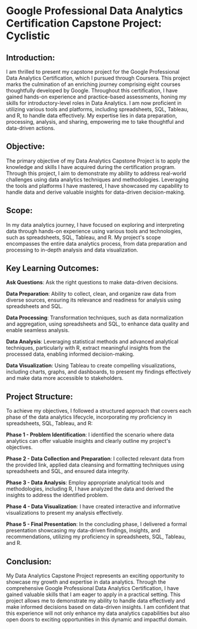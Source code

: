 # Google Professional Data Analytics Certification Capstone Project: Cyclistic

## Introduction:
I am thrilled to present my capstone project for the Google Professional Data Analytics Certification, which I pursued through Coursera. This project marks the culmination of an enriching journey comprising eight courses thoughtfully developed by Google. Throughout this certification, I have gained hands-on experience and practice-based assessments, honing my skills for introductory-level roles in Data Analytics. I am now proficient in utilizing various tools and platforms, including spreadsheets, SQL, Tableau, and R, to handle data effectively. My expertise lies in data preparation, processing, analysis, and sharing, empowering me to take thoughtful and data-driven actions.

## Objective:
The primary objective of my Data Analytics Capstone Project is to apply the knowledge and skills I have acquired during the certification program. Through this project, I aim to demonstrate my ability to address real-world challenges using data analytics techniques and methodologies. Leveraging the tools and platforms I have mastered, I have showcased my capability to handle data and derive valuable insights for data-driven decision-making.

## Scope:
In my data analytics journey, I have focused on exploring and interpreting data through hands-on experience using various tools and technologies, such as spreadsheets, SQL, Tableau, and R. My project's scope encompasses the entire data analytics process, from data preparation and processing to in-depth analysis and data visualization.

## Key Learning Outcomes:
**Ask Questions**: Ask the right questions to make data-driven decisions.

**Data Preparation**: Ability to collect, clean, and organize raw data from diverse sources, ensuring its relevance and readiness for analysis using spreadsheets and SQL.

**Data Processing**: Transformation techniques, such as data normalization and aggregation, using spreadsheets and SQL, to enhance data quality and enable seamless analysis.

**Data Analysis**: Leveraging statistical methods and advanced analytical techniques, particularly with R, extract meaningful insights from the processed data, enabling informed decision-making.

**Data Visualization**: Using Tableau to create compelling visualizations, including charts, graphs, and dashboards, to present my findings effectively and make data more accessible to stakeholders.

## Project Structure:
To achieve my objectives, I followed a structured approach that covers each phase of the data analytics lifecycle, incorporating my proficiency in spreadsheets, SQL, Tableau, and R:

**Phase 1 - Problem Identification**: I identified the scenario where data analytics can offer valuable insights and clearly outline my project's objectives.

**Phase 2 - Data Collection and Preparation**: I collected relevant data from the provided link, applied data cleansing and formatting techniques using spreadsheets and SQL, and ensured data integrity.

**Phase 3 - Data Analysis**: Employ appropriate analytical tools and methodologies, including R, I have analyzed the data and derived the insights to address the identified problem.

**Phase 4 - Data Visualization**: I have created interactive and informative visualizations to present my analysis effectively.

**Phase 5 - Final Presentation**: In the concluding phase, I delivered a formal presentation showcasing my data-driven findings, insights, and recommendations, utilizing my proficiency in spreadsheets, SQL, Tableau, and R.

## Conclusion:
My Data Analytics Capstone Project represents an exciting opportunity to showcase my growth and expertise in data analytics. Through the comprehensive Google Professional Data Analytics Certification, I have gained valuable skills that I am eager to apply in a practical setting. This project allows me to demonstrate my ability to handle data effectively and make informed decisions based on data-driven insights. I am confident that this experience will not only enhance my data analytics capabilities but also open doors to exciting opportunities in this dynamic and impactful domain.

